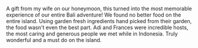 ---
---

A gift from my wife on our honeymoon, this turned into the most memorable experience of our entire Bali adventure! We found no better food on the entire island. Using garden fresh ingredients hand picked from their garden, the food wasn't even the best part. Adi and Frances were incredible hosts, the most caring and generous people we met while in Indonesia. Truly wonderful and a must do on the island.